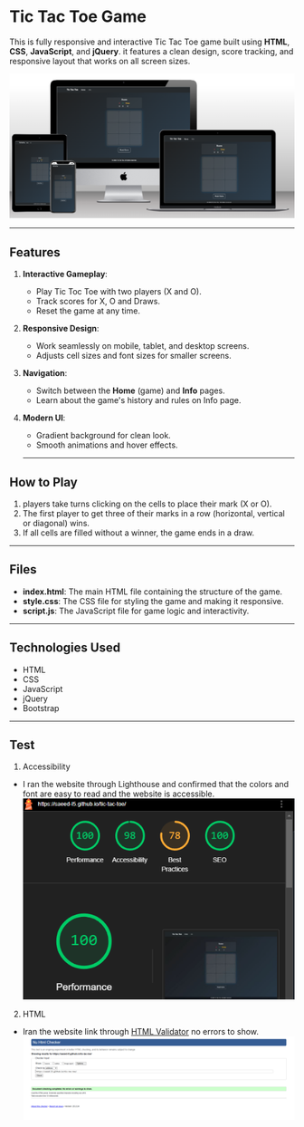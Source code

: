 # Tic Tac Toe Game

This is fully responsive and interactive Tic Tac Toe game built using **HTML**, **CSS**, **JavaScript**, and **jQuery**.
it features a clean design, score tracking, and responsive layout that works on all screen sizes.

![Screenshot of responsive design](assets/image/responsive.png)

---


## Features
1. **Interactive Gameplay**:
   - Play Tic Toc Toe with two players (X and O).
   - Track scores for X, O and Draws.
   - Reset the game at any time.

2. **Responsive Design**:
   - Work seamlessly on mobile, tablet, and desktop screens.
   - Adjusts cell sizes and font sizes for smaller screens.

3. **Navigation**:
   - Switch between the **Home** (game) and **Info** pages.
   - Learn about the game's history and rules on Info page.

4. **Modern UI**:
   - Gradient background for clean look.
   - Smooth animations and hover effects.

   ---

## How to Play
1. players take turns clicking on the cells to place their mark (X or O).
2. The first player to get three of their marks in a row (horizontal, vertical or diagonal) wins.
3. If all cells are filled without a winner, the game ends in a draw.

---

## Files
- **index.html**: The main HTML file containing the structure of the game.
- **style.css**: The CSS file for styling the game and making it responsive.
- **script.js**: The JavaScript file for game logic and interactivity.

---

## Technologies Used
- HTML
- CSS
- JavaScript
- jQuery
- Bootstrap

---

## Test
1. Accessibility
- I ran the website through Lighthouse and confirmed that the colors and font are easy to read and the website is accessible.
![Lighthouse test](assets/image/lighthouse.png)

2. HTML
- Iran the website link through [HTML Validator](https://validator.w3.org/detailed.html) no errors to show.
![W3C HTML](assets/image/w3c-html.png)



   
